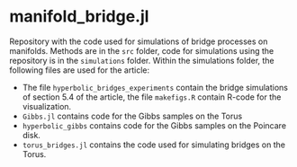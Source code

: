 # manifold_bridge.jl
 
Repository with the code used for simulations of bridge processes on manifolds. Methods are in the `src` folder, code for simulations using the repository is in the `simulations` folder. Within the simulations folder, the following files are used for the article: 

- The file `hyperbolic_bridges_experiments` contain the bridge simulations of section 5.4 of the article, the file `makefigs.R` contain R-code for the visualization. 
- `Gibbs.jl` contains code for the Gibbs samples on the Torus
- `hyperbolic_gibbs` contains code for the Gibbs samples on the Poincare disk. 
- `torus_bridges.jl` contains the code used for simulating bridges on the Torus.